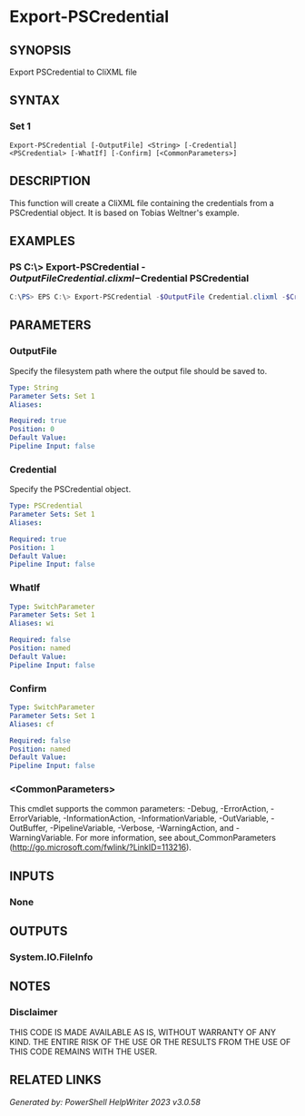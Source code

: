 ﻿# Export-PSCredential

## SYNOPSIS
Export PSCredential to CliXML file

## SYNTAX

### Set 1
```
Export-PSCredential [-OutputFile] <String> [-Credential] <PSCredential> [-WhatIf] [-Confirm] [<CommonParameters>]
```

## DESCRIPTION
This function will create a CliXML file containing the credentials from a PSCredential object.
It is based on Tobias Weltner's example.

## EXAMPLES

### PS C:\\\> Export-PSCredential -$OutputFile Credential.clixml -$Credential PSCredential

```powershell
C:\PS> EPS C:\> Export-PSCredential -$OutputFile Credential.clixml -$Credential PSCredential
```

## PARAMETERS

### OutputFile
Specify the filesystem path where the output file should be saved to.

```yaml
Type: String
Parameter Sets: Set 1
Aliases: 

Required: true
Position: 0
Default Value: 
Pipeline Input: false
```

### Credential
Specify the PSCredential object.

```yaml
Type: PSCredential
Parameter Sets: Set 1
Aliases: 

Required: true
Position: 1
Default Value: 
Pipeline Input: false
```

### WhatIf


```yaml
Type: SwitchParameter
Parameter Sets: Set 1
Aliases: wi

Required: false
Position: named
Default Value: 
Pipeline Input: false
```

### Confirm


```yaml
Type: SwitchParameter
Parameter Sets: Set 1
Aliases: cf

Required: false
Position: named
Default Value: 
Pipeline Input: false
```

### \<CommonParameters\>
This cmdlet supports the common parameters: -Debug, -ErrorAction, -ErrorVariable, -InformationAction, -InformationVariable, -OutVariable, -OutBuffer, -PipelineVariable, -Verbose, -WarningAction, and -WarningVariable. For more information, see about_CommonParameters (http://go.microsoft.com/fwlink/?LinkID=113216).

## INPUTS

### None


## OUTPUTS

### System.IO.FileInfo


## NOTES

### Disclaimer
THIS CODE IS MADE AVAILABLE AS IS, WITHOUT WARRANTY OF ANY KIND. THE ENTIRE RISK OF THE USE OR THE RESULTS FROM THE USE OF THIS CODE REMAINS WITH THE USER.

## RELATED LINKS


*Generated by: PowerShell HelpWriter 2023 v3.0.58*
